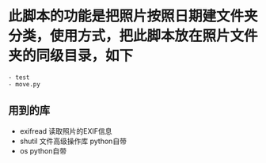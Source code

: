 # 此脚本的功能是把照片按照日期建文件夹分类，使用方式，把此脚本放在照片文件夹的同级目录，如下
    - test
    - move.py


## 用到的库
 - exifread 读取照片的EXIF信息
 - shutil 文件高级操作库 python自带
 - os python自带